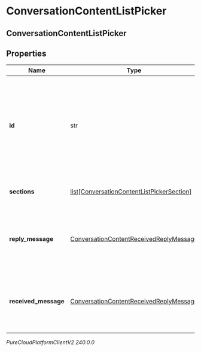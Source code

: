 # ConversationContentListPicker

## ConversationContentListPicker

## Properties

|Name | Type | Description | Notes|
|------------ | ------------- | ------------- | -------------|
| **id** | str | Optional unique identifier to help map component replies to form messages where multiple ListPickers can be present. | [optional] |
| **sections** | [list[ConversationContentListPickerSection]](ConversationContentListPickerSection) | An array of sections in the List Picker. | [optional] |
| **reply_message** | [ConversationContentReceivedReplyMessage](ConversationContentReceivedReplyMessage) | The reply message after the user has selected the options from the List Picker. | [optional] |
| **received_message** | [ConversationContentReceivedReplyMessage](ConversationContentReceivedReplyMessage) | The message prompt to select options in the List Picker sections. | [optional] |



_PureCloudPlatformClientV2 240.0.0_
